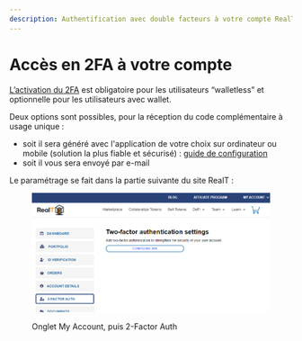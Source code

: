 ```yaml
---
description: Authentification avec double facteurs à votre compte RealT
---
```


# Accès en 2FA à votre compte

[L’activation du 2FA](https://www.ma-vie-administrative.fr/particuliers/ma-vie-connectee/authentification-double-facteur/) est obligatoire pour les utilisateurs “walletless” et optionnelle pour les utilisateurs avec wallet.

Deux options sont possibles, pour la réception du code complémentaire à usage unique :

* soit il sera généré avec l'application de votre choix sur ordinateur ou mobile (solution la plus fiable et sécurisé) : [guide de configuration](https://wp2fa.io/support/kb/configuring-2fa-apps/)
* soit il vous sera envoyé par e-mail

Le paramétrage se fait dans la partie suivante du site RealT :

<figure><img src="../.gitbook/assets/image (159).png" alt=""><figcaption><p>Onglet My Account, puis 2-Factor Auth</p></figcaption></figure>
